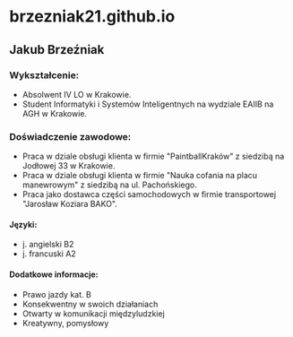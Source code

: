 # brzezniak21.github.io
## Jakub Brzeźniak
### Wykształcenie:
* Absolwent IV LO w Krakowie.
* Student Informatyki i Systemów Inteligentnych na wydziale EAIIB na AGH w Krakowie.
### Doświadczenie zawodowe:
* Praca w dziale obsługi klienta w firmie "PaintballKraków" z siedzibą na Jodłowej 33 w Krakowie.
* Praca w dziale obsługi klienta w firmie "Nauka cofania na placu manewrowym" z siedzibą na ul. Pachońskiego.
* Praca jako dostawca części samochodowych w firmie transportowej "Jarosław Koziara BAKO".


#### Języki:
* j. angielski B2
* j. francuski A2
#### Dodatkowe informacje:
* Prawo jazdy kat. B
* Konsekwentny w swoich działaniach
* Otwarty w komunikacji międzyludzkiej
* Kreatywny, pomysłowy
